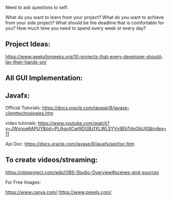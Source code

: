 Need to ask questions to self:

What do you want to learn from your project?
What do you want to achieve from your side project?
What should be the deadline that is comfortable for you?
How much time you need to spend every week or every day?

Project Ideas:
-------------
https://www.geeksforgeeks.org/10-projects-that-every-developer-should-lay-their-hands-on/


All GUI Implementation:
-----------------------
Javafx:
-------
Official Tutorials: https://docs.oracle.com/javase/8/javase-clienttechnologies.htm


video tutorials:
https://www.youtube.com/watch?v=JWxnoe6APUY&list=PL6gx4Cwl9DGBzfXLWLSYVy8EbTdpGbUIG&index=11

Api Doc:
https://docs.oracle.com/javase/8/javafx/api/toc.htm


To create videos/streaming:
--------------------------

https://obsproject.com/wiki/OBS-Studio-Overview#scenes-and-sources

For Free Images:

https://www.canva.com/
https://www.pexels.com/


